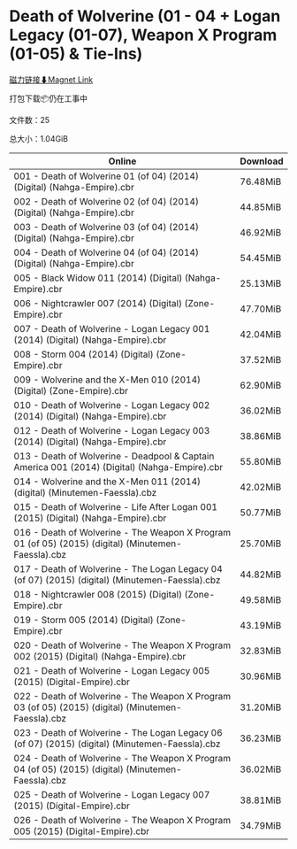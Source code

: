 # Death of Wolverine (01 - 04 + Logan Legacy (01-07), Weapon X Program (01-05) & Tie-Ins)

[磁力链接⬇Magnet Link](magnet:?xt=urn:btih:52fbe7b2052c795bb3de5f61ac2bab2bf844414f&dn=Death%20of%20Wolverine%20%2801%20-%2004%20%2B%20Logan%20Legacy%20%2801-07%29%2C%20Weapon%20X%20Program%20%2801-05%29%20%26%20Tie-Ins%29)

打包下载📦仍在工事中

文件数：25

总大小：1.04GiB

Online | Download
--- | ---
001 - Death of Wolverine 01 (of 04) (2014) (Digital) (Nahga-Empire).cbr | 76.48MiB
002 - Death of Wolverine 02 (of 04) (2014) (Digital) (Nahga-Empire).cbr | 44.85MiB
003 - Death of Wolverine 03 (of 04) (2014) (Digital) (Nahga-Empire).cbr | 46.92MiB
004 - Death of Wolverine 04 (of 04) (2014) (Digital) (Nahga-Empire).cbr | 54.45MiB
005 - Black Widow 011 (2014) (Digital) (Nahga-Empire).cbr | 25.13MiB
006 - Nightcrawler 007 (2014) (Digital) (Zone-Empire).cbr | 47.70MiB
007 - Death of Wolverine - Logan Legacy 001 (2014) (Digital) (Nahga-Empire).cbr | 42.04MiB
008 - Storm 004 (2014) (Digital) (Zone-Empire).cbr | 37.52MiB
009 - Wolverine and the X-Men 010 (2014) (Digital) (Zone-Empire).cbr | 62.90MiB
010 - Death of Wolverine - Logan Legacy 002 (2014) (Digital) (Nahga-Empire).cbr | 36.02MiB
012 - Death of Wolverine - Logan Legacy 003 (2014) (Digital) (Nahga-Empire).cbr | 38.86MiB
013 - Death of Wolverine - Deadpool & Captain America 001 (2014) (Digital) (Nahga-Empire).cbr | 55.80MiB
014 - Wolverine and the X-Men 011 (2014) (digital) (Minutemen-Faessla).cbz | 42.02MiB
015 - Death of Wolverine - Life After Logan 001 (2015) (Digital) (Nahga-Empire).cbr | 50.77MiB
016 - Death of Wolverine - The Weapon X Program 01 (of 05) (2015) (digital) (Minutemen-Faessla).cbz | 25.70MiB
017 - Death of Wolverine - The Logan Legacy 04 (of 07) (2015) (digital) (Minutemen-Faessla).cbz | 44.82MiB
018 - Nightcrawler 008 (2015) (Digital) (Zone-Empire).cbr | 49.58MiB
019 - Storm 005 (2014) (Digital) (Zone-Empire).cbr | 43.19MiB
020 - Death of Wolverine - The Weapon X Program 002 (2015) (Digital) (Nahga-Empire).cbr | 32.83MiB
021 - Death of Wolverine - Logan Legacy 005 (2015) (Digital-Empire).cbr | 30.96MiB
022 - Death of Wolverine - The Weapon X Program 03 (of 05) (2015) (digital) (Minutemen-Faessla).cbz | 31.20MiB
023 - Death of Wolverine - The Logan Legacy 06 (of 07) (2015) (digital) (Minutemen-Faessla).cbz | 36.23MiB
024 - Death of Wolverine - The Weapon X Program 04 (of 05) (2015) (digital) (Minutemen-Faessla).cbz | 36.02MiB
025 - Death of Wolverine - Logan Legacy 007 (2015) (Digital-Empire).cbr | 38.81MiB
026 - Death of Wolverine - The Weapon X Program 005 (2015) (Digital-Empire).cbr | 34.79MiB